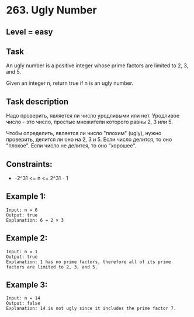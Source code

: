 # 263. Ugly Number


## Level = easy

## Task
An ugly number is a positive integer whose prime factors are limited to 2, 3, and 5.

Given an integer n, return true if n is an ugly number.


## Task description
Надо проверить, является ли число уродливыми или нет.
Уродливое число - это число, простые множители которого равны 2, 3 или 5.

Чтобы определить, является ли число "плохим" (ugly), нужно проверить, делится ли оно на 2, 3 и 5. 
Если число делится, то оно "плохое". Если число не делится, то оно "хорошее".


## Constraints:
- -2^31 <= n <= 2^31 - 1


## Example 1:
```
Input: n = 6
Output: true
Explanation: 6 = 2 × 3
```


## Example 2:
```
Input: n = 1
Output: true
Explanation: 1 has no prime factors, therefore all of its prime factors are limited to 2, 3, and 5.
```


## Example 3:
```
Input: n = 14
Output: false
Explanation: 14 is not ugly since it includes the prime factor 7.
```